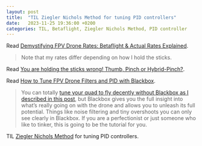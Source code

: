 ```yaml
---
layout: post
title:  "TIL Ziegler Nichols Method for tuning PID controllers"
date:   2023-11-25 19:36:00 +0200
categories: TIL, Betaflight, Ziegler Nichols Method, PID controller
---
```

Read [Demystifying FPV Drone Rates: Betaflight & Actual Rates Explained](https://oscarliang.com/rates/).

> Note that my rates differ depending on how I hold the sticks. 

Read [You are holding the sticks wrong! Thumb, Pinch or Hybrid-Pinch?](https://oscarliang.com/pinch-thumb-stick/).

 Read [How to Tune FPV Drone Filters and PID with Blackbox](https://oscarliang.com/pid-filter-tuning-blackbox/).

> You can totally [tune your quad to fly decently without Blackbox as I described in this post](https://oscarliang.com/fpv-drone-tuning/), but Blackbox gives you the full insight into what’s really going on with the drone and allows you to unleash its full potential. Things like noise filtering and tiny overshoots you can only see clearly in Blackbox. If you are a perfectionist or just someone who like to tinker, this is going to be the tutorial for you.

TIL [Ziegler Nichols Method](https://en.wikipedia.org/wiki/Ziegler%E2%80%93Nichols_method) for tuning PID controllers.
